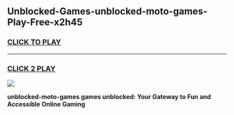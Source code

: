 
## Unblocked-Games-unblocked-moto-games-Play-Free-x2h45
<h3>
<a href="https://premium76.site?title=unblocked-moto-games&ref=19M">CLICK TO PLAY</a></h3>
<hr>

<h3>
<a href="https://premium76.site?title=unblocked-moto-games&ref=19M">CLICK 2 PLAY</a>
  
</h3>

<a href="https://premium76.site?title=unblocked-moto-games&ref=19M"><img src="https://clearcache.store/games.png"></a>


**unblocked-moto-games games unblocked: Your Gateway to Fun and Accessible Online Gaming**
